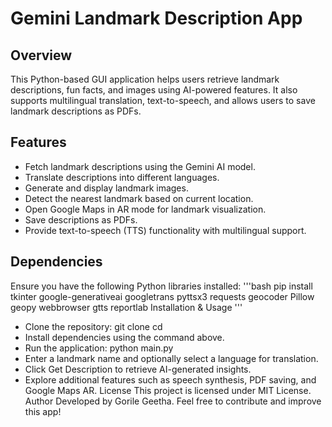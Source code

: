 # Gemini Landmark Description App

## Overview
This Python-based GUI application helps users retrieve landmark descriptions, fun facts, and images using AI-powered features. It also supports multilingual translation, text-to-speech, and allows users to save landmark descriptions as PDFs.

## Features
- Fetch landmark descriptions using the Gemini AI model.
- Translate descriptions into different languages.
- Generate and display landmark images.
- Detect the nearest landmark based on current location.
- Open Google Maps in AR mode for landmark visualization.
- Save descriptions as PDFs.
- Provide text-to-speech (TTS) functionality with multilingual support.

## Dependencies
Ensure you have the following Python libraries installed:
'''bash
pip install tkinter google-generativeai googletrans pyttsx3 requests geocoder Pillow geopy webbrowser gtts reportlab
Installation & Usage ''' 
- Clone the repository:
git clone <your-repo-url>
cd <your-repo-name>
- Install dependencies using the command above.
- Run the application:
python main.py
- Enter a landmark name and optionally select a language for translation.
- Click Get Description to retrieve AI-generated insights.
- Explore additional features such as speech synthesis, PDF saving, and Google Maps AR.
License
This project is licensed under MIT License.
Author
Developed by Gorile Geetha. Feel free to contribute and improve this app!

